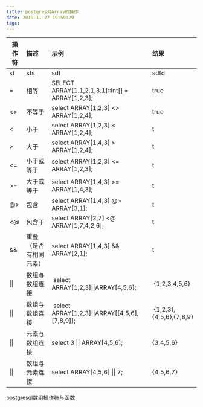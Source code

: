 ```yaml
---
title: postgres对Array的操作
date: 2019-11-27 19:59:29
tags:
---
```


操作符 | 描述 |  示例 | 结果
-| :-| :-| :-
sf|sfs|sdf|sdfd
= | 相等 | SELECT ARRAY[1.1,2.1,3.1]::int[] = ARRAY[1,2,3]; | true
<> | 不等于 | select ARRAY[1,2,3] <> ARRAY[1,2,4];| true
< |小于| select ARRAY[1,2,3] < ARRAY[1,2,4];| t
> |大于| select ARRAY[1,4,3] > ARRAY[1,2,4];| t
<=|小于或等于| select ARRAY[1,2,3] <= ARRAY[1,2,3];| t
>=|大于或等于| select ARRAY[1,4,3] >= ARRAY[1,4,3];| t
@>|包含| select ARRAY[1,4,3] @> ARRAY[3,1];| t
<@|包含于| select ARRAY[2,7] <@ ARRAY[1,7,4,2,6];|t
&&|重叠（是否有相同元素）| select ARRAY[1,4,3] && ARRAY[2,1];| t
 &#124;&#124; | 数组与数组连接| select ARRAY[1,2,3]&#124;&#124;ARRAY[4,5,6];| {1,2,3,4,5,6}
 &#124;&#124; | 数组与数组连接| select ARRAY[1,2,3]&#124;&#124;ARRAY[[4,5,6],[7,8,9]]; | {1,2,3},{4,5,6},{7,8,9}
 &#124;&#124; | 元素与数组连接 | select 3  &#124;&#124;  ARRAY[4,5,6]; | {3,4,5,6}
 &#124;&#124; | 数组与元素连接| select ARRAY[4,5,6] &#124;&#124; 7; | {4,5,6,7}



[postgresql数组操作符与函数](https://blog.csdn.net/pg_hgdb/article/details/79483767)